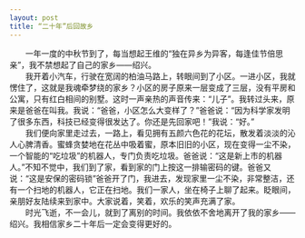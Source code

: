 ```yaml
---
layout: post
title: “二十年”后回故乡
---
```



　　一年一度的中秋节到了，每当想起王维的“独在异乡为异客，每逢佳节倍思亲”，我不禁想起了自己的家乡——绍兴。  
　　我开着小汽车，行驶在宽阔的柏油马路上，转眼间到了小区。一进小区，我就愣住了，这就是我魂牵梦绕的家乡？小区的房子原来一层变成了三层，没有平房和公寓，只有红白相间的别墅。这时一声亲热的声音传来：“儿子”。我转过头来，原来是爸爸在叫我。我说：“爸爸，小区怎么大变样了？”爸爸说：“因为科学家发明了很多东西，科技已经变得很发达了。你还是先回家吧！”我说：“好。”  
　　我们便向家里走过去，一路上，看见拥有五颜六色花的花坛，散发着淡淡的沁人心脾清香。蜜蜂贪婪地在花丛中吸着蜜，原本旧旧的小区，现在变得一尘不染，一个智能的“吃垃圾”的机器人，专门负责吃垃圾。爸爸说：“这是新上市的机器人。”不知不觉中，我们到了家，看到家的门上按这一排输密码的键。爸爸又说：“这是安保的密码锁”爸爸开了门，我进去，发现家里一尘不染，非常整洁，还有一个扫地的机器人，它正在扫地。我们一家人，坐在椅子上聊了起来。眨眼间，亲朋好友陆续来到家中。大家说着，笑着，欢乐的笑声充满了家。  
　　时光飞逝，不一会儿，就到了离别的时间。我依依不舍地离开了我的家乡——绍兴。我相信家乡二十年后一定会变得更好的。  
